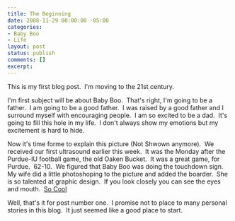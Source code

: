 ```yaml
---
title: The Beginning
date: 2008-11-29 00:00:00 -05:00
categories:
- Baby Boo
- Life
layout: post
status: publish
comments: []
excerpt: 
---
```


This is my first blog post.&nbsp; I'm moving to the 21st century.

I'm first subject will be about Baby Boo.&nbsp; That's right, I'm going to be a father.&nbsp; I am going to be a good father.&nbsp; I was raised by a good father and I surround myself with encouraging people.&nbsp; I am so excited to be a dad.&nbsp; It's going to fill this hole in my life.&nbsp; I don't always show my emotions but my excitement is hard to hide.

Now it's time forme to explain this picture (Not Shwown anymore).&nbsp; We received our first ultrasound earlier this week.&nbsp; It was the Monday after the Purdue-IU football game, the old Oaken Bucket.&nbsp; It was a great game, for Purdue.&nbsp; 62-10.&nbsp; We figured that Baby Boo was doing the touchdown sign.&nbsp; My wife did a little photoshoping to the picture and added the boarder.&nbsp; She is so talented at graphic design.&nbsp; If you look closely you can see the eyes and mouth.&nbsp; <span style="text-decoration: underline;">So Cool</span>

Well, that's it for post number one.&nbsp; I promise not to place to many personal stories in this blog.&nbsp; It just seemed like a good place to start.

